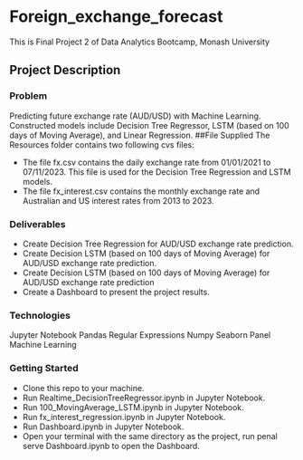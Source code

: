 # Foreign_exchange_forecast
This is Final Project 2 of Data Analytics Bootcamp, Monash University
## Project Description
### Problem
Predicting future exchange rate (AUD/USD) with Machine Learning. Constructed models include Decision Tree Regressor, LSTM (based on 100 days of Moving Average), and Linear Regression.
##File Supplied
The Resources folder contains two following cvs files:
- The file fx.csv contains the daily exchange rate from 01/01/2021 to 07/11/2023. This file is used for the Decision Tree Regression and LSTM models.
- The file fx_interest.csv contains the monthly exchange rate and Australian and US interest rates from 2013 to 2023.
### Deliverables
- Create Decision Tree Regression for AUD/USD exchange rate prediction.
- Create Decision LSTM (based on 100 days of Moving Average) for AUD/USD exchange rate prediction.
- Create Decision LSTM (based on 100 days of Moving Average) for AUD/USD exchange rate prediction
- Create a Dashboard to present the project results.
### Technologies
Jupyter Notebook
Pandas
Regular Expressions
Numpy
Seaborn
Panel
Machine Learning
### Getting Started
- Clone this repo to your machine.
- Run Realtime_DecisionTreeRegressor.ipynb in Jupyter Notebook.
- Run 100_MovingAverage_LSTM.ipynb in Jupyter Notebook.
- Run fx_interest_regression.ipynb in Jupyter Notebook.
- Run Dashboard.ipynb in Jupyter Notebook.
- Open your terminal with the same directory as the project, run penal serve Dashboard.ipynb to open the Dashboard.
